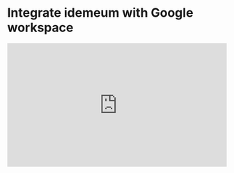 # Integrate idemeum with Google workspace

<style>.embed-container { position: relative; padding-bottom: 56.25%; height: 0; overflow: hidden; max-width: 100%; } .embed-container iframe, .embed-container object, .embed-container embed { position: absolute; top: 0; left: 0; width: 100%; height: 100%; }</style><div class='embed-container'><iframe src='https://www.youtube.com/embed/dYK3jojNQXg?rel=0&modestbranding=1&autohide=1' frameborder='0' allowfullscreen></iframe></div>

